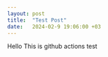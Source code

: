 ```yaml
---
layout: post
title:  "Test Post"
date:   2024-02-9 19:06:00 +03
---
```


Hello This is github actions test